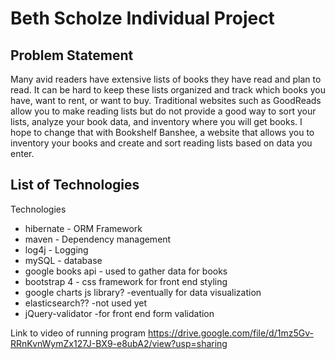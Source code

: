 # Beth Scholze Individual Project

## Problem Statement

Many avid readers have extensive lists of books they have read and plan to read. 
It can be hard to keep these lists organized and track which books you 
have, want to rent, or want to buy. Traditional websites such as 
GoodReads allow you to make reading lists but do not provide a 
good way to sort your lists, analyze your book data, and inventory where you will get books. I
hope to change that with Bookshelf Banshee, a website that allows you to 
inventory your books and create and sort reading lists based on data you enter.



## List of Technologies

Technologies
- hibernate - ORM Framework
- maven - Dependency management
- log4j - Logging
- mySQL - database
- google books api - used to gather data for books
- bootstrap 4 - css framework for front end styling
- google charts js library? -eventually for data visualization
- elasticsearch?? -not used yet
- jQuery-validator -for front end form validation


Link to video of running program
https://drive.google.com/file/d/1mz5Gv-RRnKvnWymZx127J-BX9-e8ubA2/view?usp=sharing

